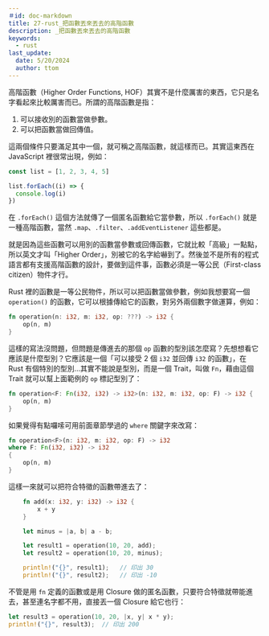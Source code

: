 ```yaml
---
＃id: doc-markdown
title: 27-rust_把函數丟來丟去的高階函數
description: _把函數丟來丟去的高階函數
keywords:
  - rust
last_update:
  date: 5/20/2024
  author: ttom
---
```


高階函數（Higher Order Functions, HOF）其實不是什麼厲害的東西，它只是名字看起來比較厲害而已。所謂的高階函數是指：

1.  可以接收別的函數當做參數。
2.  可以把函數當做回傳值。

這兩個條件只要滿足其中一個，就可稱之高階函數，就這樣而已。其實這東西在 JavaScript 裡很常出現，例如：

```javascript
const list = [1, 2, 3, 4, 5]

list.forEach((i) => {
  console.log(i)
})

```

在 `.forEach()` 這個方法就傳了一個匿名函數給它當參數，所以 `.forEach()` 就是一種高階函數，當然 `.map`、`.filter`、`.addEventListener` 這些都是。

就是因為這些函數可以用別的函數當參數或回傳函數，它就比較「高級」一點點，所以英文才叫「Higher Order」，別被它的名字給嚇到了。然後並不是所有的程式語言都有支援高階函數的設計，要做到這件事，函數必須是一等公民（First-class citizen）物件才行。

Rust 裡的函數是一等公民物件，所以可以把函數當做參數，例如我想要寫一個 `operation()` 的函數，它可以根據傳給它的函數，對另外兩個數字做運算，例如：

```rust
fn operation(n: i32, m: i32, op: ???) -> i32 {
    op(n, m)
}
```

這樣的寫法沒問題，但問題是傳進去的那個 `op` 函數的型別該怎麼寫？先想想看它應該是什麼型別？它應該是一個「可以接受 2 個 `i32` 並回傳 `i32` 的函數」，在 Rust 有個特別的型別...其實不能說是型別，而是一個 Trait，叫做 `Fn`，藉由這個 Trait 就可以幫上面範例的 `op` 標記型別了：

```rust
fn operation<F: Fn(i32, i32) -> i32>(n: i32, m: i32, op: F) -> i32 {
    op(n, m)
}
```

如果覺得有點囉嗦可用前面章節學過的 `where` 關鍵字來改寫：

```rust
fn operation<F>(n: i32, m: i32, op: F) -> i32
where F: Fn(i32, i32) -> i32
{
    op(n, m)
}
```

這樣一來就可以把符合特徵的函數帶進去了：

```rust
    fn add(x: i32, y: i32) -> i32 {
        x + y
    }

    let minus = |a, b| a - b;

    let result1 = operation(10, 20, add);
    let result2 = operation(10, 20, minus);

    println!("{}", result1);   // 印出 30
    println!("{}", result2);   // 印出 -10
```

不管是用 `fn` 定義的函數或是用 Closure 做的匿名函數，只要符合特徵就帶能進去，甚至連名字都不用，直接丟一個 Closure 給它也行：

```rust
let result3 = operation(10, 20, |x, y| x * y);
println!("{}", result3);  // 印出 200
```
